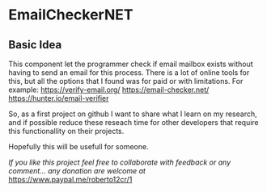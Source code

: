 # EmailCheckerNET

## Basic Idea

This component let the programmer check if email mailbox exists without having to send an email for this process.
There is a lot of online tools for this, but all the options that I found was for paid or with limitations.
For example:
https://verify-email.org/
https://email-checker.net/
https://hunter.io/email-verifier

So, as a first project on github I want to share what I learn on my research, and if possible reduce these reseach time for other developers that require this functionallity on their projects.

Hopefully this will be usefull for someone.

_If you like this project feel free to collaborate with feedback or any comment...
any donation are welcome at_
https://www.paypal.me/roberto12cr/1
